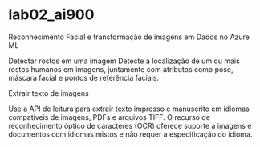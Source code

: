 # lab02_ai900
Reconhecimento Facial e transformação de imagens em Dados no Azure ML

Detectar rostos em uma imagem
Detecte a localização de um ou mais rostos humanos em imagens, juntamente com atributos como pose, máscara facial e pontos de referência faciais.

Extrair texto de imagens

Use a API de leitura para extrair texto impresso e manuscrito em idiomas compatíveis de imagens, PDFs e arquivos TIFF. O recurso de reconhecimento óptico de caracteres (OCR) oferece suporte a imagens e documentos com idiomas mistos e não requer a especificação do idioma.
